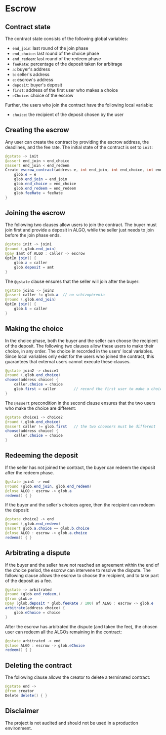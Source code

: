 # Escrow 

## Contract state

The contract state consists of the following global variables:
* `end_join`: last round of the join phase
* `end_choice`: last round of the choice phase
* `end_redeem`: last round of the redeem phase
* `feeRate`: percentage of the deposit taken for arbitrage
* `a`: buyer's address
* `b`: seller's address
* `e`: escrow's address
* `deposit`: buyer's deposit
* `first`: address of the first user who makes a choice
* `eChoice`: choice of the escrow

Further, the users who join the contract have the following local variable:
* `choice`: the recipient of the deposit chosen by the user

## Creating the escrow

Any user can create the contract by providing the escrow address, the deadlines, and the fee rate. The initial state of the contract is set to `init`:
```java
@gstate -> init
@assert end_join < end_choice
@assert end_join < end_redeem
Create escrow_contract(address e, int end_join, int end_choice, int end_redeem, int feeRate) {
    glob.e = e
    glob.end_join = end_join
    glob.end_choice = end_choice
    glob.end_redeem = end_redeem
    glob.feeRate = feeRate
}
```

## Joining the escrow

The following two clauses allow users to join the contract.
The buyer must join first and provide a deposit in ALGO, while the seller just needs to join before the join phase ends.
```java
@gstate init -> join1
@round (,glob.end_join)
@pay $amt of ALGO : caller -> escrow
OptIn join() { 
    glob.a = caller
    glob.deposit = amt
}
```

The `@gstate` clause ensures that the seller will join after the buyer:
```java
@gstate join1 -> join2
@assert caller != glob.a  // no schizophrenia
@round (,glob.end_join)
OptIn join() { 
    glob.b = caller
}
```

## Making the choice

In the choice phase, both the buyer and the seller can choose the recipient of the deposit.
The following two clauses allow these users to make their choice, in any order.
The choice in recorded in the users' local variables.
Since local variables only exist for the users who joined the contract, this guarantees that external users cannot execute these clauses.
```java
@gstate join2 -> choice1
@round (,glob.end_choice)
choose(address choice) { 
    caller.choice = choice
    glob.first = caller        // record the first user to make a choice
}
```

The `@assert` precondition in the second clause ensures that the two users who make the choice are different:
```java
@gstate choice1 -> choice2
@round (,glob.end_choice)
@assert caller != glob.first   // the two choosers must be different
choose(address choice) { 
    caller.choice = choice
}
```

## Redeeming the deposit

If the seller has not joined the contract, the buyer can redeem the deposit after the redeem phase.
```java
@gstate join1 -> end
@round (glob.end_join, glob.end_redeem)
@close ALGO : escrow -> glob.a
redeem() { }
```

If the buyer and the seller's choices agree, then the recipient can redeem the deposit:
```java
@gstate choice2 -> end
@round (,glob.end_redeem)
@assert glob.a.choice == glob.b.choice
@close ALGO : escrow -> glob.a.choice
redeem() { }
```

## Arbitrating a dispute
 
If the buyer and the seller have not reached an agreement within the end of the choice period, the escrow can intervene to resolve the dispute.
The following clause allows the escrow to choose the recipient, and to take part of the deposit as a fee.
```java
@gstate -> arbitrated
@round (glob.end_redeem,)
@from glob.e 
@pay (glob.deposit * glob.feeRate / 100) of ALGO : escrow -> glob.e
arbitrate(address choice) {
    glob.eChoice = choice    
}
```

After the escrow has arbitrated the dispute (and taken the fee), the chosen user can redeem all the ALGOs remaining in the contract:
```java
@gstate arbitrated -> end
@close ALGO : escrow -> glob.eChoice
redeem() { }
```

## Deleting the contract

The following clause allows the creator to delete a terminated contract:
```java
@gstate end -> 
@from creator
Delete delete() { }
```

## Disclaimer

The project is not audited and should not be used in a production environment.
